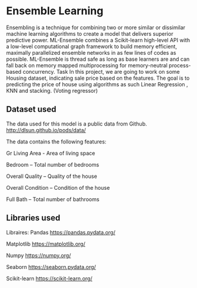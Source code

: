 
# Ensemble Learning
Ensembling is a technique for combining two or more similar or dissimilar machine learning algorithms to create a model that delivers superior predictive power.
ML-Ensemble combines a Scikit-learn high-level API with a low-level computational graph framework to build memory efficient, maximally parallelized ensemble networks in as few lines of codes as possible. ML-Ensemble is thread safe as long as base learners are and can fall back on memory mapped multiprocessing for memory-neutral process-based concurrency. 
Task
In this project, we are going to work on some Housing  dataset, indicating sale price based on the features. The goal is to predicting the price of  house using algorithms as such Linear Regression , KNN and stacking. (Voting regressor)






## Dataset used
The data used for this model is a public data from Github.
http://dlsun.github.io/pods/data/


The data contains the following features:

Gr Living Area - Area of living space

Bedroom – Total number of bedrooms

Overall Quality – Quality of the house

Overall Condition – Condition of the house

Full Bath – Total number of bathrooms

## Libraries used
Libraires:
Pandas https://pandas.pydata.org/

Matplotlib https://matplotlib.org/

Numpy https://numpy.org/

Seaborn https://seaborn.pydata.org/

Scikit-learn https://scikit-learn.org/
